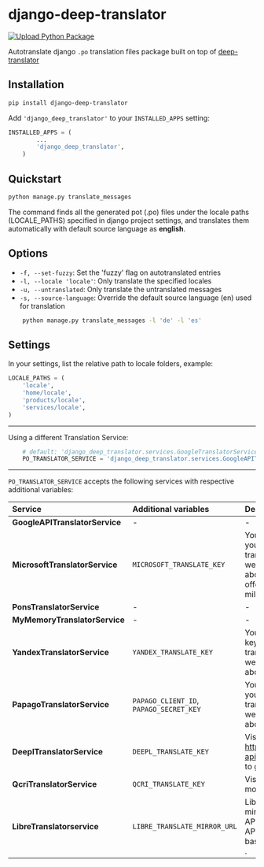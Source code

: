 # django-deep-translator 
[![Upload Python Package](https://github.com/wmo-raf/django-deep-translator/actions/workflows/publish.yml/badge.svg)](https://github.com/wmo-raf/django-deep-translator/actions/workflows/publish.yml)

Autotranslate django `.po` translation files package built on top of  [deep-translator](https://pypi.org/project/deep-translator/)

## Installation

```bash
pip install django-deep-translator
```

Add `'django_deep_translator'` to your `INSTALLED_APPS` setting:

```py
INSTALLED_APPS = (
        ...
        'django_deep_translator',
    )

```

## Quickstart

```bash 
python manage.py translate_messages
```

The command finds all the generated pot (.po) files under the locale paths (LOCALE_PATHS) specified in django project settings, and translates them automatically with default source language as **english**.

## Options

- ``-f, --set-fuzzy``: Set the 'fuzzy' flag on autotranslated entries
- ``-l, --locale 'locale'``: Only translate the specified locales
- ``-u, --untranslated``: Only translate the untranslated messages
- ``-s, --source-language``: Override the default source language (en) used for translation

```bash
    python manage.py translate_messages -l 'de' -l 'es'
```

## Settings

In your settings, list the relative path to locale folders, example:

```py
LOCALE_PATHS = (
    'locale',
    'home/locale',
    'products/locale',
    'services/locale',
)
```

---

Using a different Translation Service:

```python
    # default: 'django_deep_translator.services.GoogleTranslatorService'
    PO_TRANSLATOR_SERVICE = 'django_deep_translator.services.GoogleAPITranslatorService'
```

---


`PO_TRANSLATOR_SERVICE` accepts the following services with respective additional variables:

| Service                        | Additional variables      | Description |
| :---------------------------  | :--------------------    | :---------- |
| **GoogleAPITranslatorService**     |    -          | - |
| **MicrosoftTranslatorService**     | `MICROSOFT_TRANSLATE_KEY` | You need to require an api key if you want to use the microsoft translator. Visit the official website for more information about how to get one. Microsoft offers a free tier 0 subscription (2 million characters per month). |
| **PonsTranslatorService**          | - | - |
| **MyMemoryTranslatorService**      | - | - |
| **YandexTranslatorService**        | `YANDEX_TRANSLATE_KEY` | You need to require a private api key if you want to use the yandex translator. Visit the official website for more information about how to get one |
| **PapagoTranslatorService**        | `PAPAGO_CLIENT_ID`, `PAPAGO_SECRET_KEY`| You need to require a client id if you want to use the papago translator. Visit the official website for more information about how to get one. |
| **DeeplTranslatorService**         | `DEEPL_TRANSLATE_KEY` | Visit https://www.deepl.com/en/docs-api/ for more information on how to generate your Deepl api key |
| **QcriTranslatorService**          | `QCRI_TRANSLATE_KEY` | Visit https://mt.qcri.org/api/ for more information |
| **LibreTranslatorservice**         | `LIBRE_TRANSLATE_MIRROR_URL` | Libre translate has multiple mirrors which can be used for the API endpoint. Some require an API key to be used. By default the base url is set to libretranslate.de . |

